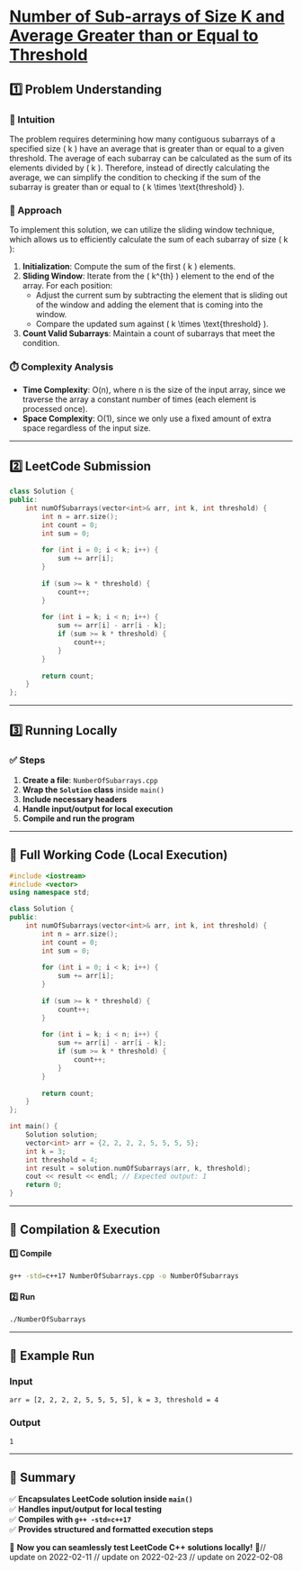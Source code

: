 # **[Number of Sub-arrays of Size K and Average Greater than or Equal to Threshold](https://leetcode.com/problems/number-of-sub-arrays-of-size-k-and-average-greater-than-or-equal-to-threshold/description/)**  

## **1️⃣ Problem Understanding**  
### **📌 Intuition**  
The problem requires determining how many contiguous subarrays of a specified size \( k \) have an average that is greater than or equal to a given threshold. The average of each subarray can be calculated as the sum of its elements divided by \( k \). Therefore, instead of directly calculating the average, we can simplify the condition to checking if the sum of the subarray is greater than or equal to \( k \times \text{threshold} \).  

### **🚀 Approach**  
To implement this solution, we can utilize the sliding window technique, which allows us to efficiently calculate the sum of each subarray of size \( k \):
1. **Initialization**: Compute the sum of the first \( k \) elements.
2. **Sliding Window**: Iterate from the \( k^{th} \) element to the end of the array. For each position:
   - Adjust the current sum by subtracting the element that is sliding out of the window and adding the element that is coming into the window.
   - Compare the updated sum against \( k \times \text{threshold} \).
3. **Count Valid Subarrays**: Maintain a count of subarrays that meet the condition.

### **⏱️ Complexity Analysis**  
- **Time Complexity**: O(n), where n is the size of the input array, since we traverse the array a constant number of times (each element is processed once).  
- **Space Complexity**: O(1), since we only use a fixed amount of extra space regardless of the input size.  

---  

## **2️⃣ LeetCode Submission**  
```cpp
class Solution {
public:
    int numOfSubarrays(vector<int>& arr, int k, int threshold) {
        int n = arr.size();
        int count = 0;
        int sum = 0;
        
        for (int i = 0; i < k; i++) {
            sum += arr[i];
        }
        
        if (sum >= k * threshold) {
            count++;
        }
        
        for (int i = k; i < n; i++) {
            sum += arr[i] - arr[i - k];
            if (sum >= k * threshold) {
                count++;
            }
        }
        
        return count;
    }
};  
```  

---  

## **3️⃣ Running Locally**  
### **✅ Steps**  
1. **Create a file**: `NumberOfSubarrays.cpp`  
2. **Wrap the `Solution` class** inside `main()`  
3. **Include necessary headers**  
4. **Handle input/output for local execution**  
5. **Compile and run the program**  

---  

## **📝 Full Working Code (Local Execution)**  
```cpp
#include <iostream>
#include <vector>
using namespace std;

class Solution {
public:
    int numOfSubarrays(vector<int>& arr, int k, int threshold) {
        int n = arr.size();
        int count = 0;
        int sum = 0;
        
        for (int i = 0; i < k; i++) {
            sum += arr[i];
        }
        
        if (sum >= k * threshold) {
            count++;
        }
        
        for (int i = k; i < n; i++) {
            sum += arr[i] - arr[i - k];
            if (sum >= k * threshold) {
                count++;
            }
        }
        
        return count;
    }
};

int main() {
    Solution solution;
    vector<int> arr = {2, 2, 2, 2, 5, 5, 5, 5};
    int k = 3;
    int threshold = 4;
    int result = solution.numOfSubarrays(arr, k, threshold);
    cout << result << endl; // Expected output: 1
    return 0;
}
```  

---  

## **🔧 Compilation & Execution**  
#### **1️⃣ Compile**  
```bash
g++ -std=c++17 NumberOfSubarrays.cpp -o NumberOfSubarrays
```  

#### **2️⃣ Run**  
```bash
./NumberOfSubarrays
```  

---  

## **🎯 Example Run**  
### **Input**  
```
arr = [2, 2, 2, 2, 5, 5, 5, 5], k = 3, threshold = 4
```  
### **Output**  
```
1
```  

---  

## **📌 Summary**  
✅ **Encapsulates LeetCode solution inside `main()`**  
✅ **Handles input/output for local testing**  
✅ **Compiles with `g++ -std=c++17`**  
✅ **Provides structured and formatted execution steps**  

🚀 **Now you can seamlessly test LeetCode C++ solutions locally!** 🚀// update on 2022-02-11
// update on 2022-02-23
// update on 2022-02-08

